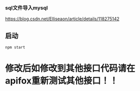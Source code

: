 ### sql文件导入mysql
https://blog.csdn.net/Elliseaon/article/details/118275142

## 启动
`npm start`

# 修改后如修改到其他接口代码请在apifox重新测试其他接口！！